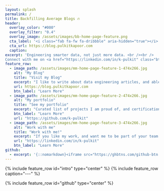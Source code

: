 ```yaml
---
layout: splash
permalink: /
title: Backfilling Average Blogs 🔥
header:
  overlay_color: "#000"
  overlay_filter: "0.4"
  overlay_image: /assets/images/bb-home-page-feature.png
  cta_label: '<i class="fab fa-fw fa-dribbble" aria-hidden="true"></i> Read my blog.'
  cta_url: https://blog.pulkitkapoor.com
  caption:
excerpt: 'Engineering smarter data, not just more data. <br /><br />
Connect with me on <a href="https://linkedin.com/in/k-pulkit" class="btn btn--xsmall btn--linkedin" title="Follow me"><i class="fab fa-fw fa-linkedin" aria-hidden="true"></i><span> LinkedIn</span></a><br /><br />'
feature_row:
  - image_path: /assets/images/mm-home-page-feature-1-474x266.jpg
    alt: "My Blog"
    title: "Visit my Blog"
    excerpt: "I like to write about data engineering articles, and able solutions to sticky bugs that come in my day job."
    url: https://blog.pulkitkapoor.com
    btn_label: "Learn More"
  - image_path: /assets/images/mm-home-page-feature-2-474x266.jpg
    alt: "My portfolio"
    title: "See my portfolio"
    excerpt: "Curated list of projects I am proud of, and certifications I have done or the interests I have at the moment."
    btn_label: "Learn More"
    url: "https://github.com/k-pulkit"
  - image_path: /assets/images/mm-home-page-feature-3-474x266.jpg
    alt: "Work with me"
    title: "Work with me!"
    excerpt: "If you like my work, and want me to be part of your team. Do not hesitate, I am open to great opportunities!"
    url: "https://linkedin.com/in/k-pulkit"
    btn_label: "Learn More"
github:
  - excerpt: '{::nomarkdown}<iframe src="https://ghbtns.com/github-btn.html?user=k-pulkit&type=follow&count=true" frameborder="0" scrolling="0" width="170" height="20" title="GitHub"></iframe>{:/nomarkdown}'
---
```


{% include feature_row id="intro" type="center" %}
{% include feature_row caption="---" %}

<!-- <div style="display: flex; justify-content: center; align-items: center; margin: 0;">
    <img style="max-width: 1000px; padding: 10px; border: 0.4px solid green; border-radius:2px; margin-bottom:3px; flex-grow: 1;" src="https://ghchart.rshah.org/k-pulkit" alt="2016rshah's Github chart" />
</div> -->

{% include feature_row id="github" type="center" %}
